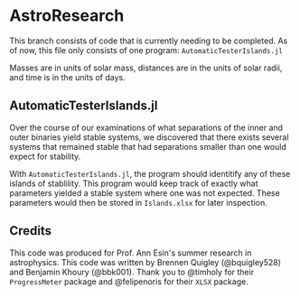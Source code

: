 # AstroResearch

This branch consists of code that is currently needing to be completed. As of now, this file only consists of one program: `AutomaticTesterIslands.jl`

Masses are in units of solar mass, distances are in the units of solar radii, and time is in the units of days.

## AutomaticTesterIslands.jl

Over the course of our examinations of what separations of the inner and outer binaries yield stable systems, we discovered that there exists several systems that remained stable that had separations smaller than one would expect for stability. 

  With `AutomaticTesterIslands.jl`, the program should identitify any of these islands of stablility. This program would keep track of exactly what parameters yielded a stable system where one was not expected. These parameters would then be stored in `Islands.xlsx` for later inspection.

  
 ## Credits
 This code was produced for Prof. Ann Esin's summer research in astrophysics.
 This code was written by Brennen Quigley (@bquigley528) and Benjamin Khoury (@bbk001).
 Thank you to @timholy for their `ProgressMeter` package and @felipenoris for their `XLSX` package.
